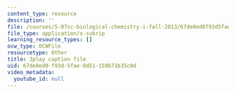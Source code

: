 ```yaml
---
content_type: resource
description: ''
file: /courses/5-07sc-biological-chemistry-i-fall-2013/67de0ed0f93d5fae8d51159b71b35c0d_ddt1KuSdoOg.srt
file_type: application/x-subrip
learning_resource_types: []
ocw_type: OCWFile
resourcetype: Other
title: 3play caption file
uid: 67de0ed0-f93d-5fae-8d51-159b71b35c0d
video_metadata:
  youtube_id: null
---
```

